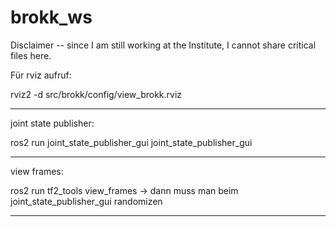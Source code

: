 # brokk_ws

Disclaimer -- since I am still working at the Institute, I cannot share critical files here.

Für rviz aufruf:

rviz2 -d src/brokk/config/view_brokk.rviz 

------------------------------------------------------------------------------------------

joint state publisher:

ros2 run joint_state_publisher_gui joint_state_publisher_gui 

------------------------------------------------------------------------------------------

view frames:

ros2 run tf2_tools view_frames -> dann muss man beim joint_state_publisher_gui randomizen

------------------------------------------------------------------------------------------
